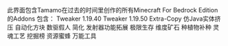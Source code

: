 此界面包含Tamamo在过去的时间里创作的所有Minecraft For Bedrock Edition的Addons
包含：
Tweaker 1.19.40
Tweaker 1.19.50
Extra-Copy
仿Java实体挤压
自动化方块
数驱假人
简化
发射器功能拓展
极限生存
维度矿石
种植物补种
灵魂工艺
挖掘榜
资源蜜蜂
万能工具

